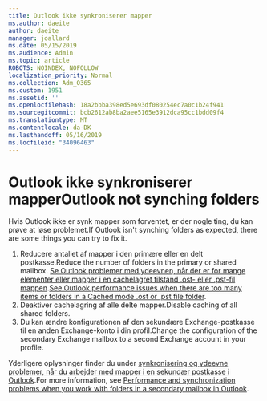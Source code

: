 ```yaml
---
title: Outlook ikke synkroniserer mapper
ms.author: daeite
author: daeite
manager: joallard
ms.date: 05/15/2019
ms.audience: Admin
ms.topic: article
ROBOTS: NOINDEX, NOFOLLOW
localization_priority: Normal
ms.collection: Adm_O365
ms.custom: 1951
ms.assetid: ''
ms.openlocfilehash: 18a2bbba398ed5e693df080254ec7a0c1b24f941
ms.sourcegitcommit: bcb2612ab8ba2aee5165e3912dca95cc1bdd09f4
ms.translationtype: MT
ms.contentlocale: da-DK
ms.lasthandoff: 05/16/2019
ms.locfileid: "34096463"
---
```

# <a name="outlook-not-synching-folders"></a><span data-ttu-id="988a5-102">Outlook ikke synkroniserer mapper</span><span class="sxs-lookup"><span data-stu-id="988a5-102">Outlook not synching folders</span></span>

<span data-ttu-id="988a5-103">Hvis Outlook ikke er synk mapper som forventet, er der nogle ting, du kan prøve at løse problemet.</span><span class="sxs-lookup"><span data-stu-id="988a5-103">If Outlook isn't synching folders as expected, there are some things you can try to fix it.</span></span>

1. <span data-ttu-id="988a5-104">Reducere antallet af mapper i den primære eller en delt postkasse.</span><span class="sxs-lookup"><span data-stu-id="988a5-104">Reduce the number of folders in the primary or shared mailbox.</span></span> <span data-ttu-id="988a5-105">[Se Outlook problemer med ydeevnen, når der er for mange elementer eller mapper i en cachelagret tilstand .ost- eller .pst-fil mappen](https://support.microsoft.com/help/2768656).</span><span class="sxs-lookup"><span data-stu-id="988a5-105">[See Outlook performance issues when there are too many items or folders in a Cached mode .ost or .pst file folder](https://support.microsoft.com/help/2768656).</span></span>
2. <span data-ttu-id="988a5-106">Deaktiver cachelagring af alle delte mapper.</span><span class="sxs-lookup"><span data-stu-id="988a5-106">Disable caching of all shared folders.</span></span>
3. <span data-ttu-id="988a5-107">Du kan ændre konfigurationen af den sekundære Exchange-postkasse til en anden Exchange-konto i din profil.</span><span class="sxs-lookup"><span data-stu-id="988a5-107">Change the configuration of the secondary Exchange mailbox to a second Exchange account in your profile.</span></span>
 
<span data-ttu-id="988a5-108">Yderligere oplysninger finder du under [synkronisering og ydeevne problemer, når du arbejder med mapper i en sekundær postkasse i Outlook](https://support.microsoft.com/help/3115602).</span><span class="sxs-lookup"><span data-stu-id="988a5-108">For more information, see [Performance and synchronization problems when you work with folders in a secondary mailbox in Outlook](https://support.microsoft.com/help/3115602).</span></span>